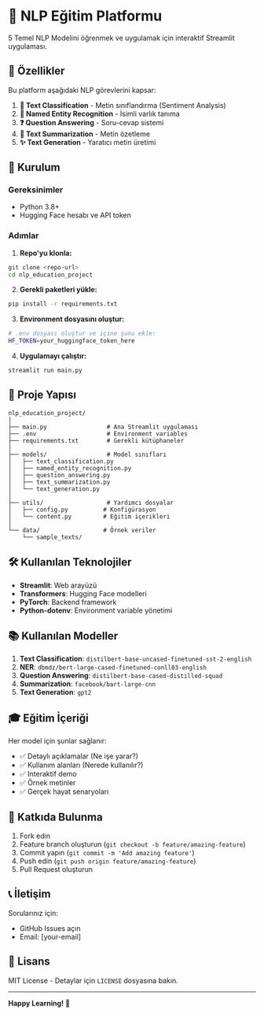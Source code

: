 # 🤖 NLP Eğitim Platformu

5 Temel NLP Modelini öğrenmek ve uygulamak için interaktif Streamlit uygulaması.

## 🎯 Özellikler

Bu platform aşağıdaki NLP görevlerini kapsar:

1. **📝 Text Classification** - Metin sınıflandırma (Sentiment Analysis)
2. **👤 Named Entity Recognition** - İsimli varlık tanıma  
3. **❓ Question Answering** - Soru-cevap sistemi
4. **📄 Text Summarization** - Metin özetleme
5. **✨ Text Generation** - Yaratıcı metin üretimi

## 🚀 Kurulum

### Gereksinimler
- Python 3.8+
- Hugging Face hesabı ve API token

### Adımlar

1. **Repo'yu klonla:**
```bash
git clone <repo-url>
cd nlp_education_project
```

2. **Gerekli paketleri yükle:**
```bash
pip install -r requirements.txt
```

3. **Environment dosyasını oluştur:**
```bash
# .env dosyası oluştur ve içine şunu ekle:
HF_TOKEN=your_huggingface_token_here
```

4. **Uygulamayı çalıştır:**
```bash
streamlit run main.py
```

## 📁 Proje Yapısı

```
nlp_education_project/
│
├── main.py                 # Ana Streamlit uygulaması
├── .env                    # Environment variables
├── requirements.txt        # Gerekli kütüphaneler
│
├── models/                 # Model sınıfları
│   ├── text_classification.py
│   ├── named_entity_recognition.py
│   ├── question_answering.py
│   ├── text_summarization.py
│   └── text_generation.py
│
├── utils/                  # Yardımcı dosyalar
│   ├── config.py          # Konfigürasyon
│   └── content.py         # Eğitim içerikleri
│
└── data/                  # Örnek veriler
    └── sample_texts/
```

## 🛠️ Kullanılan Teknolojiler

- **Streamlit**: Web arayüzü
- **Transformers**: Hugging Face modelleri
- **PyTorch**: Backend framework
- **Python-dotenv**: Environment variable yönetimi

## 📚 Kullanılan Modeller

1. **Text Classification**: `distilbert-base-uncased-finetuned-sst-2-english`
2. **NER**: `dbmdz/bert-large-cased-finetuned-conll03-english`  
3. **Question Answering**: `distilbert-base-cased-distilled-squad`
4. **Summarization**: `facebook/bart-large-cnn`
5. **Text Generation**: `gpt2`

## 🎓 Eğitim İçeriği

Her model için şunlar sağlanır:
- ✅ Detaylı açıklamalar (Ne işe yarar?)
- ✅ Kullanım alanları (Nerede kullanılır?)  
- ✅ Interaktif demo
- ✅ Örnek metinler
- ✅ Gerçek hayat senaryoları

## 🤝 Katkıda Bulunma

1. Fork edin
2. Feature branch oluşturun (`git checkout -b feature/amazing-feature`)
3. Commit yapın (`git commit -m 'Add amazing feature'`)
4. Push edin (`git push origin feature/amazing-feature`)
5. Pull Request oluşturun

## 📞 İletişim

Sorularınız için:
- GitHub Issues açın
- Email: [your-email]

## 📄 Lisans

MIT License - Detaylar için `LICENSE` dosyasına bakın.

---

**Happy Learning! 🚀**